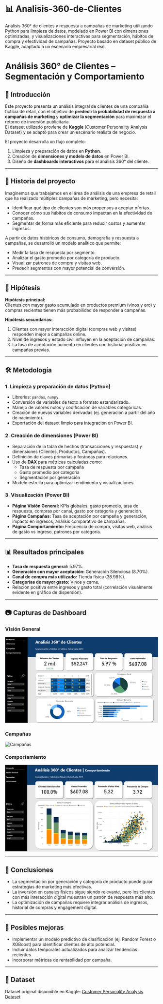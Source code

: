 # 📊 Analisis-360-de-Clientes
Análisis 360° de clientes y respuesta a campañas de marketing utilizando Python para limpieza de datos, modelado en Power BI con dimensiones optimizadas, y visualizaciones interactivas para segmentación, hábitos de compra y efectividad de campañas. Proyecto basado en dataset público de Kaggle, adaptado a un escenario empresarial real.
# Análisis 360° de Clientes – Segmentación y Comportamiento

## 📌 Introducción
Este proyecto presenta un análisis integral de clientes de una compañía ficticia de retail, con el objetivo de **predecir la probabilidad de respuesta a campañas de marketing** y **optimizar la segmentación** para maximizar el retorno de inversión publicitaria.  
El dataset utilizado proviene de **Kaggle** (Customer Personality Analysis Dataset) y se adaptó para crear un escenario realista de negocio.

El proyecto desarrolla un flujo completo:
1. Limpieza y preparación de datos en **Python**.
2. Creación de **dimensiones y modelo de datos** en Power BI.
3. Diseño de **dashboards interactivos** para el análisis 360° del cliente.

---

## 🏢 Historia del proyecto
Imaginemos que trabajamos en el área de análisis de una empresa de retail que ha realizado múltiples campañas de marketing, pero necesita:
- Identificar qué tipo de clientes son más propensos a aceptar ofertas.
- Conocer cómo sus hábitos de consumo impactan en la efectividad de campañas.
- Segmentar de forma más eficiente para reducir costos y aumentar ingresos.

A partir de datos históricos de consumo, demografía y respuesta a campañas, se desarrolló un modelo analítico que permite:
- Medir la tasa de respuesta por segmento.
- Analizar el gasto promedio por categoría de producto.
- Visualizar patrones de compra y visitas web.
- Predecir segmentos con mayor potencial de conversión.

---

## 🎯 Hipótesis
**Hipótesis principal:**  
Clientes con mayor gasto acumulado en productos premium (vinos y oro) y compras recientes tienen más probabilidad de responder a campañas.

**Hipótesis secundarias:**  
1. Clientes con mayor interacción digital (compras web y visitas) responden mejor a campañas online.  
2. Nivel de ingresos y estado civil influyen en la aceptación de campañas.  
3. La tasa de aceptación aumenta en clientes con historial positivo en campañas previas.

---

## 🛠 Metodología

### 1. Limpieza y preparación de datos (Python)
- Librerías: `pandas`, `numpy`.
- Conversión de variables de texto a formato estandarizado.
- Manejo de valores nulos y codificación de variables categóricas.
- Creación de nuevas variables derivadas (ej. generación a partir del año de nacimiento).
- Exportación del dataset limpio para integración en Power BI.

### 2. Creación de dimensiones (Power BI)
- Separación de la tabla de hechos (transacciones y respuestas) y dimensiones (Clientes, Productos, Campañas).
- Definición de claves primarias y foráneas para relaciones.
- Uso de **DAX** para métricas calculadas como:
  - Tasa de respuesta por campaña
  - Gasto promedio por categoría
  - Segmentación por generación
- Modelo estrella para optimizar rendimiento y visualizaciones.

### 3. Visualización (Power BI)
- **Página Visión General:** KPIs globales, gasto promedio, tasa de respuesta, compras por canal, gasto por categoría y generación.
- **Página Campañas:** Tasa de aceptación por campaña y generación, impacto en ingresos, análisis comparativo de campañas.
- **Página Comportamiento:** Frecuencia de compra, visitas web, análisis de gasto vs ingreso, patrones por categoría.

---

## 📊 Resultados principales
- **Tasa de respuesta general:** 5.97%.
- **Generación con mayor aceptación:** Generación Silenciosa (8.70%).
- **Canal de compra más utilizado:** Tienda física (38.98%).
- **Categorías de mayor gasto:** Vinos y carne.
- Relación positiva entre ingresos y gasto total (correlación visualmente evidente en gráfico de dispersión).

---

## 📷 Capturas de Dashboard

### Visión General
![Visión General](customer-analytics-360-powerb/dashboard/powerbi_screenshots/informegeneral.png
)

### Campañas
![Campañas](<img width="1198" height="675" alt="image" src="https://github.com/user-attachments/assets/8662c5b6-9e0b-49bf-a923-350ef473807f" />
)

### Comportamiento
![Comportamiento](customer-analytics-360-powerb/dashboard/powerbi_screenshots/comportamiento.png)

---

## 📌 Conclusiones
- La segmentación por generación y categoría de producto puede guiar estrategias de marketing más efectivas.
- La inversión en canales físicos sigue siendo relevante, pero los clientes con más interacción digital muestran un patrón de respuesta más alto.
- La optimización de campañas requiere integrar análisis de ingresos, historial de compras y engagement digital.

---

## 🚀 Posibles mejoras
- Implementar un modelo predictivo de clasificación (ej. Random Forest o XGBoost) para identificar clientes de alto potencial.
- Incluir datos temporales actualizados para analizar tendencias recientes.
- Incorporar métricas de rentabilidad por campaña.

---

## 📂 Dataset
Dataset original disponible en Kaggle: [Customer Personality Analysis Dataset](https://www.kaggle.com/datasets/imakash3011/customer-personality-analysis)

